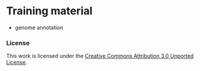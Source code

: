 Training material
=================

- genome annotation

### License

This work is licensed under the [Creative Commons Attribution 3.0 Unported License](http://creativecommons.org/licenses/by/3.0/).

